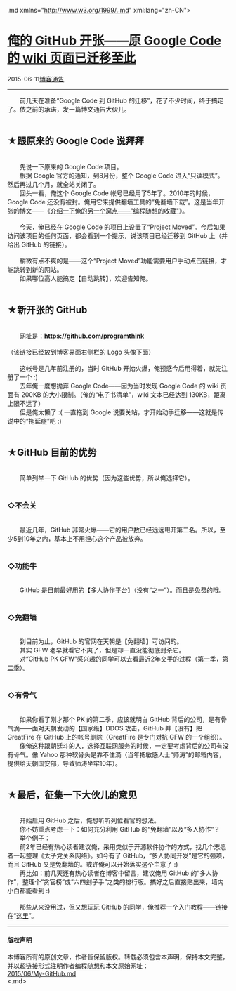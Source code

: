 <!DOCTYPE.md>
.md xmlns="http://www.w3.org/1999/..md" xml:lang="zh-CN">
<head>
<meta http-equiv="Content-Type" content="text.md; charset=utf-8" />
<meta name="generator" content="Python script by program.think@gmail.com" />
<meta name="provider" content="program-think.blogspot.com" />
<link type="text/css" rel="stylesheet" href="../../css/program-think.css" />
<title>俺的 GitHub 开张——原 Google Code 的 wiki 页面已迁移至此 - 编程随想的博客</title>
</head>
<body>
<div id="main" style="width:100%;">
<h1><a href="../../index.md" title="回到首页">俺的 GitHub 开张——原 Google Code 的 wiki 页面已迁移至此</a></h1>
<div class="post-info"><span class="date-header">2015-06-11</span><a href="../../tags/E58D9AE5AEA2E9809AE5918A.md" class="tag">博客通告</a> </div>
<hr>
<div class="post">
&#12288;&#12288;前几天在准备“Google Code 到 GitHub 的迁移”，花了不少时间，终于搞定了。依之前的承诺，发一篇博文通告大伙儿。<a name='more'></a><!--program-think--><br /><br /><h2>★跟原来的 Google Code 说拜拜</h2><br />&#12288;&#12288;先说一下原来的 Google Code 项目。<br />&#12288;&#12288;根据 Google 官方的通知，到8月份，整个 Google Code 进入“只读模式”。然后再过几个月，就全站关闭了。<br />&#12288;&#12288;回头一看，俺这个 Google Code 帐号已经用了5年了。2010年的时候，Google Code 还没有被封。俺用它来提供翻墙工具的“免翻墙下载”。这是当年开张的博文——《<a href="../../2010/08/my-shared-favorites.md">介绍一下俺的另一个窝点——"编程随想的收藏"</a>》。<br /><br />&#12288;&#12288;今天，俺已经在 Google Code 的项目上设置了“Project Moved”。今后如果访问该项目的任何页面，都会看到一个提示，说该项目已经迁移到 GitHub 上（并给出 GitHub 的链接）。<br /><br />&#12288;&#12288;稍微有点不爽的是——这个“Project Moved”功能需要用户手动点击链接，才能跳转到新的网站。<br />&#12288;&#12288;如果哪位高人能搞定【自动跳转】，欢迎告知俺。<br /><br /><h2>★新开张的 GitHub</h2><br />&#12288;&#12288;网址是：<b><a href="https://github.com/programthink" target="_blank">https://github.com/programthink</a></b><br /><br />（该链接已经放到博客界面右侧栏的 Logo 头像下面）<br /><br />&#12288;&#12288;这帐号是几年前注册的，当时 GitHub 开始火爆，俺预感今后用得着，就先注册了一个 :)<br />&#12288;&#12288;去年俺一度想抛弃 Google Code——因为当时发现 Google Code 的 wiki 页面有 200KB 的大小限制。（俺的“电子书清单”，wiki 文本已经达到 130KB，距离上限不远了）<br />&#12288;&#12288;但是俺太懒了 :( 一直拖到 Google 说要关站，才开始动手迁移——这就是传说中的“拖延症”吧 :)<br /><br /><h2>★GitHub 目前的优势</h2><br />&#12288;&#12288;简单列举一下 GitHub 的优势（因为这些优势，所以俺选择它）。<br /><br /><h3>◇不会关</h3><br />&#12288;&#12288;最近几年，GitHub 非常火爆——它的用户数已经远远甩开第二名。所以，至少5到10年之内，基本上不用担心这个产品被放弃。<br /><br /><h3>◇功能牛</h3><br />&#12288;&#12288;GitHub 是目前最好用的【多人协作平台】（没有“之一”）。而且是免费的哦。<br /><br /><h3>◇免翻墙</h3><br />&#12288;&#12288;到目前为止，GitHub 的官网在天朝是【免翻墙】可访问的。<br />&#12288;&#12288;其实 GFW 老早就看它不爽了，但是却一直没能彻底封杀它。<br />&#12288;&#12288;对“GitHub PK GFW”感兴趣的同学可以去看最近2年交手的过程（<a href="../../2013/02/weekly-share-39.md">第一季</a>，<a href="../../2015/03/weekly-share-82.md">第二季</a>）。<br /><br /><h3>◇有骨气</h3><br />&#12288;&#12288;如果你看了刚才那个 PK 的第二季，应该就明白 GitHub 背后的公司，是有骨气滴——面对天朝发动的【国家级】DDOS 攻击，GitHub 并【没有】把 GreatFire 在 GitHub 上的帐号删除（GreatFire 是专门对抗 GFW 的一个组织）。<br />&#12288;&#12288;像俺这种跟朝廷斗的人，选择互联网服务的时候，一定要考虑背后的公司有没有骨气。像 Yahoo 那种软骨头是靠不住滴（当年把敏感人士“师涛”的邮箱内容，提供给天朝国安部，导致师涛坐牢10年）。<br /><br /><h2>★最后，征集一下大伙儿的意见</h2><br />&#12288;&#12288;开始启用 GitHub 之后，俺想听听列位看官的想法。<br />&#12288;&#12288;你不妨重点考虑一下：如何充分利用 GitHub 的“免翻墙”以及“多人协作”？<br />&#12288;&#12288;举个例子：<br />&#12288;&#12288;前2年已经有热心读者建议俺，采用类似于开源软件协作的方式，找几个志愿者一起整理《太子党关系网络》。如今有了 GitHub，“多人协同开发”是它的强项，而且 GitHub 又是免翻墙的。或许俺可以开始落实这个主意了 :)<br />&#12288;&#12288;再比如：前几天还有热心读者在博客中留言，建议俺用 GitHub 的“多人协作”，整理个“贪官榜”或“六四刽子手”之类的排行版。搞好之后直接贴出来，墙内小白都能看到 :)<br /><br />&#12288;&#12288;那些从来没用过，但又想玩玩 GitHub 的同学，俺推荐一个入门教程——链接在“<a href="http://www.worldhello.net/gotgithub/" target="_blank" rel="nofollow">这里</a>”。<div class="blogger-post-footer">
</div>
<hr>
<div class="copyright">
<h4>版权声明</h4>
本博客所有的原创文章，作者皆保留版权。转载必须包含本声明，保持本文完整，并以超链接形式注明作者<a href="mailto:program.think@gmail.com">编程随想</a>和本文原始网址：<br>
<a href="2015/06/My-GitHub.md">2015/06/My-GitHub.md</a>
</div>
</div>
</body>
<.md>
